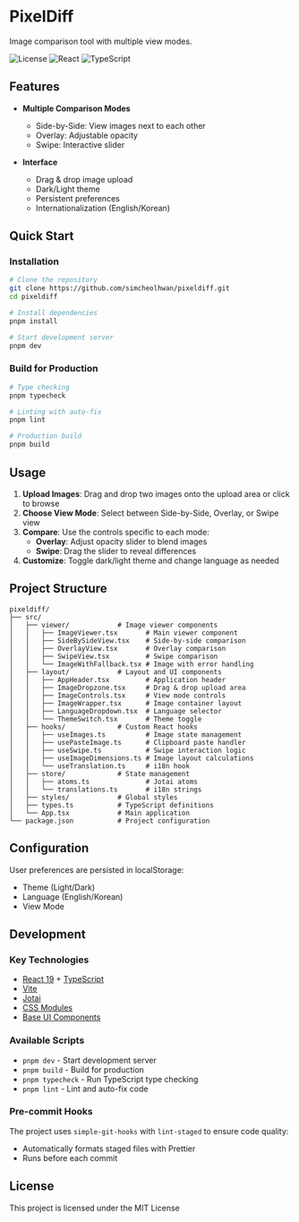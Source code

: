 # PixelDiff

Image comparison tool with multiple view modes.

![License](https://img.shields.io/badge/license-MIT-blue.svg)
![React](https://img.shields.io/badge/React-19.1-61dafb.svg)
![TypeScript](https://img.shields.io/badge/TypeScript-5.9-3178c6.svg)

## Features

- **Multiple Comparison Modes**
  - Side-by-Side: View images next to each other
  - Overlay: Adjustable opacity
  - Swipe: Interactive slider

- **Interface**
  - Drag & drop image upload
  - Dark/Light theme
  - Persistent preferences
  - Internationalization (English/Korean)

## Quick Start

### Installation

```bash
# Clone the repository
git clone https://github.com/simcheolhwan/pixeldiff.git
cd pixeldiff

# Install dependencies
pnpm install

# Start development server
pnpm dev
```

### Build for Production

```bash
# Type checking
pnpm typecheck

# Linting with auto-fix
pnpm lint

# Production build
pnpm build
```

## Usage

1. **Upload Images**: Drag and drop two images onto the upload area or click to browse
2. **Choose View Mode**: Select between Side-by-Side, Overlay, or Swipe view
3. **Compare**: Use the controls specific to each mode:
   - **Overlay**: Adjust opacity slider to blend images
   - **Swipe**: Drag the slider to reveal differences
4. **Customize**: Toggle dark/light theme and change language as needed

## Project Structure

```
pixeldiff/
├── src/
│   ├── viewer/            # Image viewer components
│   │   ├── ImageViewer.tsx       # Main viewer component
│   │   ├── SideBySideView.tsx    # Side-by-side comparison
│   │   ├── OverlayView.tsx       # Overlay comparison
│   │   ├── SwipeView.tsx         # Swipe comparison
│   │   └── ImageWithFallback.tsx # Image with error handling
│   ├── layout/            # Layout and UI components
│   │   ├── AppHeader.tsx         # Application header
│   │   ├── ImageDropzone.tsx     # Drag & drop upload area
│   │   ├── ImageControls.tsx     # View mode controls
│   │   ├── ImageWrapper.tsx      # Image container layout
│   │   ├── LanguageDropdown.tsx  # Language selector
│   │   └── ThemeSwitch.tsx       # Theme toggle
│   ├── hooks/             # Custom React hooks
│   │   ├── useImages.ts          # Image state management
│   │   ├── usePasteImage.ts      # Clipboard paste handler
│   │   ├── useSwipe.ts           # Swipe interaction logic
│   │   ├── useImageDimensions.ts # Image layout calculations
│   │   └── useTranslation.ts     # i18n hook
│   ├── store/             # State management
│   │   ├── atoms.ts              # Jotai atoms
│   │   └── translations.ts       # i18n strings
│   ├── styles/            # Global styles
│   ├── types.ts           # TypeScript definitions
│   └── App.tsx            # Main application
└── package.json           # Project configuration
```

## Configuration

User preferences are persisted in localStorage:

- Theme (Light/Dark)
- Language (English/Korean)
- View Mode

## Development

### Key Technologies

- [React 19](https://react.dev/) + [TypeScript](https://www.typescriptlang.org/)
- [Vite](https://vite.dev/)
- [Jotai](https://jotai.org/)
- [CSS Modules](https://github.com/css-modules/css-modules)
- [Base UI Components](https://base-ui.com/)

### Available Scripts

- `pnpm dev` - Start development server
- `pnpm build` - Build for production
- `pnpm typecheck` - Run TypeScript type checking
- `pnpm lint` - Lint and auto-fix code

### Pre-commit Hooks

The project uses `simple-git-hooks` with `lint-staged` to ensure code quality:

- Automatically formats staged files with Prettier
- Runs before each commit

## License

This project is licensed under the MIT License
